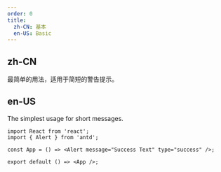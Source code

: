 ```yaml
---
order: 0
title:
  zh-CN: 基本
  en-US: Basic
---
```


## zh-CN

最简单的用法，适用于简短的警告提示。

## en-US

The simplest usage for short messages.

```tsx
import React from 'react';
import { Alert } from 'antd';

const App = () => <Alert message="Success Text" type="success" />;

export default () => <App />;
```

<style>
.code-box-demo .ant-alert {
  margin-bottom: 16px;
}
</style>
